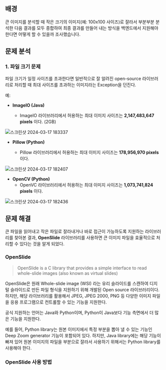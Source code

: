 ## 배경

큰 이미지를 분석할 때 작은 크기의 이미지(예: 100x100 사이즈)로 잘라서 부분부분 분석한 다음 결과를 모두 종합하여 최종 결과를 만들어 내는 방식을 백엔드에서 지원해야 한다면 어떻게 할 수 있을까 조사했습니다.

## 문제 분석

### 1. 파일 크기 문제

파일 크기가 일정 사이즈를 초과한다면 일반적으로 잘 알려진 open-source 라이브러리로 처리할 때 최대 사이즈를 초과하는 이미지라는 Exception을 던진다.

예:

- **ImageIO (Java)**

  - ImageIO 라이브러리에서 허용하는 최대 이미지 사이즈는 **2,147,483,647 pixels** 이다. (2GB)
 
![스크린샷 2024-03-17 183337](https://github.com/10000-Bagger/free-topic-study/assets/34956359/d044f4a4-ddac-490e-8ccb-2a4fe1cfb78b)


- **Pillow (Python)**

  - Pillow 라이브러리에서 허용하는 최대 이미지 사이즈는 **178,956,970 pixels** 이다.

![스크린샷 2024-03-17 182407](https://github.com/10000-Bagger/free-topic-study/assets/34956359/5e4631d6-6500-429a-88e3-d6da1c5688a8)


- **OpenCV (Python)**
  - OpenVC 라이브러리에서 허용하는 최대 이미지 사이즈는 **1,073,741,824 pixels** 이다.
 
![스크린샷 2024-03-17 182436](https://github.com/10000-Bagger/free-topic-study/assets/34956359/4d27f703-bbb1-40df-b3e2-68bab647a8c0)


## 문제 해결

큰 파일을 읽어내고 작은 파일로 잘라내거나 바로 접근이 가능하도록 지원하는 라이브러리를 찾아본 결과, **OpenSlide** 라이브러리를 사용하면 큰 이미지 파일을 효율적으로 처리할 수 있다는 것을 알게 되었다.

### OpenSlide

> OpenSlide is a C library that provides a simple interface to read whole-slide images (also known as virtual slides)

OpenSlide은 원래 Whole-slide image (WSI) 라는 유리 슬라이드를 스캔하여 디지털 슬라이드로 만든 파일 형식을 지원하기 위해 개발된 Open source 라이브러리이다. 하지만, 해당 라이브러리를 활용해서 JPEG, JPEG 2000, PNG 등 다양한 이미지 파일을 응용 프로그램으로 컨트롤할 수 있는 기능을 지원한다.

공식 지원하는 언어는 Java와 Python이며, Python이 Java보다 기능 측면에서 더 많은 기능을 지원한다.

예를 들어, Python library는 원본 이미지에서 특정 부분을 뽑아 낼 수 있는 기능인 Deep Zoom generator 기능이 포함되어 있다. 하지만, Java library에는 해당 기능이 빠져 있어 원본 이미지의 파일을 부분으로 잘라서 사용하기 위해서는 Python library를 사용해야 한다.

### OpenSlide 사용 방법
